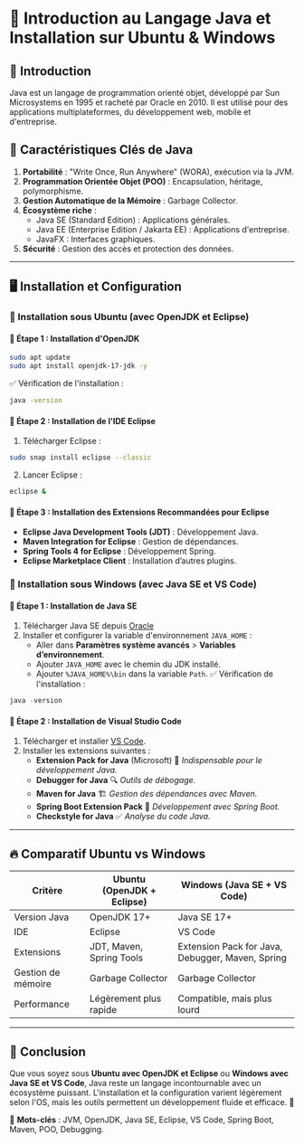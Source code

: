 # 📌 Introduction au Langage Java et Installation sur Ubuntu & Windows

## 🔷 Introduction

Java est un langage de programmation orienté objet, développé par Sun Microsystems en 1995 et racheté par Oracle en 2010. Il est utilisé pour des applications multiplateformes, du développement web, mobile et d'entreprise.

## 🚀 Caractéristiques Clés de Java

1. **Portabilité** : "Write Once, Run Anywhere" (WORA), exécution via la JVM.
2. **Programmation Orientée Objet (POO)** : Encapsulation, héritage, polymorphisme.
3. **Gestion Automatique de la Mémoire** : Garbage Collector.
4. **Écosystème riche** :
   - Java SE (Standard Edition) : Applications générales.
   - Java EE (Enterprise Edition / Jakarta EE) : Applications d'entreprise.
   - JavaFX : Interfaces graphiques.
5. **Sécurité** : Gestion des accès et protection des données.

---

## 🖥️ Installation et Configuration

### 🔹 Installation sous Ubuntu (avec OpenJDK et Eclipse)

#### 📌 Étape 1 : Installation d'OpenJDK

```bash
sudo apt update
sudo apt install openjdk-17-jdk -y
```

✅ Vérification de l'installation :

```bash
java -version
```

#### 📌 Étape 2 : Installation de l'IDE Eclipse

1. Télécharger Eclipse :

```bash
sudo snap install eclipse --classic
```

2. Lancer Eclipse :

```bash
eclipse &
```

#### 📌 Étape 3 : Installation des Extensions Recommandées pour Eclipse

- **Eclipse Java Development Tools (JDT)** : Développement Java.
- **Maven Integration for Eclipse** : Gestion de dépendances.
- **Spring Tools 4 for Eclipse** : Développement Spring.
- **Eclipse Marketplace Client** : Installation d’autres plugins.

### 🔹 Installation sous Windows (avec Java SE et VS Code)

#### 📌 Étape 1 : Installation de Java SE

1. Télécharger Java SE depuis [Oracle](https://www.oracle.com/java/technologies/javase-downloads.html)
2. Installer et configurer la variable d'environnement `JAVA_HOME` :
   - Aller dans **Paramètres système avancés** > **Variables d’environnement**.
   - Ajouter `JAVA_HOME` avec le chemin du JDK installé.
   - Ajouter `%JAVA_HOME%\bin` dans la variable `Path`.
     ✅ Vérification de l'installation :

```powershell
java -version
```

#### 📌 Étape 2 : Installation de Visual Studio Code

1. Télécharger et installer [VS Code](https://code.visualstudio.com/).
2. Installer les extensions suivantes :
   - **Extension Pack for Java** (Microsoft) 📌 _Indispensable pour le développement Java._
   - **Debugger for Java** 🔍 _Outils de débogage._
   - **Maven for Java** 🏗️ _Gestion des dépendances avec Maven._
   - **Spring Boot Extension Pack** 🌱 _Développement avec Spring Boot._
   - **Checkstyle for Java** ✅ _Analyse du code Java._

---

## 🔥 Comparatif Ubuntu vs Windows

| Critère            | Ubuntu (OpenJDK + Eclipse) | Windows (Java SE + VS Code)                      |
| ------------------ | -------------------------- | ------------------------------------------------ |
| Version Java       | OpenJDK 17+                | Java SE 17+                                      |
| IDE                | Eclipse                    | VS Code                                          |
| Extensions         | JDT, Maven, Spring Tools   | Extension Pack for Java, Debugger, Maven, Spring |
| Gestion de mémoire | Garbage Collector          | Garbage Collector                                |
| Performance        | Légèrement plus rapide     | Compatible, mais plus lourd                      |

---

## 🎯 Conclusion

Que vous soyez sous **Ubuntu avec OpenJDK et Eclipse** ou **Windows avec Java SE et VS Code**, Java reste un langage incontournable avec un écosystème puissant. L'installation et la configuration varient légèrement selon l'OS, mais les outils permettent un développement fluide et efficace. 🚀

📌 **Mots-clés** : JVM, OpenJDK, Java SE, Eclipse, VS Code, Spring Boot, Maven, POO, Debugging.
